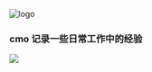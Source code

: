 

![logo](https://picture.zhanghong110.top/docsify/91231289312398129.png)



###  cmo 记录一些日常工作中的经验


<!-- 背景图片 -->

![](https://picture.zhanghong110.top/docsify/88dcae92ae67e225aceac5c2a9fd6999_0.jpg)



